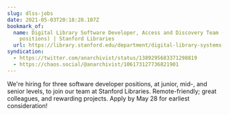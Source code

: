 ```yaml
---
slug: dlss-jobs
date: 2021-05-03T20:18:28.107Z
bookmark_of:
  name: Digital Library Software Developer, Access and Discovery Team (3
    positions) | Stanford Libraries
  url: https://library.stanford.edu/department/digital-library-systems-and-services-dlss/jobs/digital-library-software-developer-access
syndication:
  - https://twitter.com/anarchivist/status/1389295683371298819
  - https://chaos.social/@anarchivist/106173127736821901
---
```

We're hiring for three software developer positions, at junior, mid-, and senior levels, to join our team at Stanford Libraries. Remote-friendly; great colleagues, and rewarding projects. Apply by May 28 for earliest consideration!  